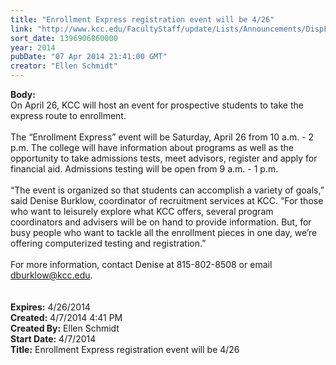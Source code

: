```yaml
---
title: "Enrollment Express registration event will be 4/26"
link: "http://www.kcc.edu/FacultyStaff/update/Lists/Announcements/DispForm.aspx?ID=1463"
sort_date: 1396906860000
year: 2014
pubDate: "07 Apr 2014 21:41:00 GMT"
creator: "Ellen Schmidt"
---
```


<div><b>Body:</b> <div class="ExternalClassD1F0E1C47137496CAEAF93DF8E2899C7"><div>
<div>On April 26, KCC will host an event for prospective students to take the express route to enrollment.</div>
<div><br />The “Enrollment Express” event will be Saturday, April 26 from 10 a.m. - 2 p.m. The college will have information about programs as well as the opportunity to take admissions tests, meet advisors, register and apply for financial aid. Admissions testing will be open from 9 a.m. - 1 p.m.</div>
<div> </div>
<div>“The event is organized so that students can accomplish a variety of goals,” said Denise Burklow, coordinator of recruitment services at KCC. “For those who want to leisurely explore what KCC offers, several program coordinators and advisers will be on hand to provide information. But, for busy people who want to tackle all the enrollment pieces in one day, we’re offering computerized testing and registration.”</div>
<div> </div>
<div>For more information, contact Denise at 815-802-8508 or email <a href="mailto:dburklow@kcc.edu">dburklow@kcc.edu</a>.</div>
<div> </div>
<div> </div></div></div></div>
<div><b>Expires:</b> 4/26/2014</div>
<div><b>Created:</b> 4/7/2014 4:41 PM</div>
<div><b>Created By:</b> Ellen Schmidt</div>
<div><b>Start Date:</b> 4/7/2014</div>
<div><b>Title:</b> Enrollment Express registration event will be 4/26</div>
